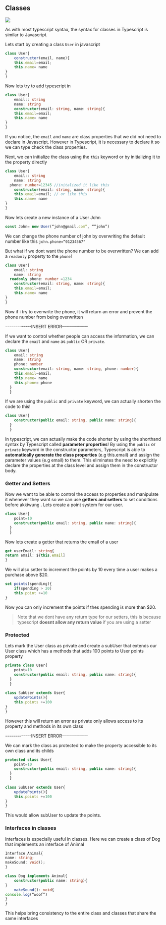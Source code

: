 ## Classes

![](https://media.giphy.com/media/KGwJdEIR9VUkqcHhT7/giphy.gif)

As with most typescript syntax, the syntax for classes in Typescript is similar to Javascript.

Lets start by creating a class `User` in javascript

```javascript
class User{
	constructor(email, name){
	this.email=email;
	this.name= name
}
}
```
Now lets try to add typescript in
```typescript 
class User{
	email:: string
	name: string
	constructor(email: string, name: string){
	this.email=email;
	this.name= name
}
}
```
If you notice, the `email` and `name` are class properties that we did not need to declare in Javascript. However in Typescript, it is necessary to declare it so we can type check the class properties.

Next, we can initialize the class using the `this` keyword or by initializing it to the property directly

```typescript 
class User{
	email:: string
	name: string
  phone: number=12345 //initalized it like this      
	constructor(email: string, name: string){
	this.email=email; // or like this
	this.name= name
}
}
```

Now lets create a new instance of a User John
```typescript
const John= new User(“john@gmail.com”, “”john”)
```
We can change the phone number of john by overwriting the default number like this
`john.phone=”01234567"`

But what if we dont want the phone number to be overwritten? We can add a `readonly` property to the `phone`!

```typescript 
class User{
	email: string
	name: string
  readonly phone: number =1234 
	constructor(email: string, name: string){
	this.email=email; 
	this.name= name
}
}
```

Now if i try to overwrite the phone, it will return an error and prevent the phone number from being overwritten

-------------INSERT ERROR-------------

If we want to control whether people can access the information, we can declare the `email` and `name` as `public` OR `private`.
```typescript 
class User{
    email: string
    name: string
    phone: number
    constructor(email: string, name: string, phone: number){
    this.email=email;
    this.name= name
    this.phone= phone
  }
  }
```
If we are using the `public` and `private` keyword, we can actually shorten the code to this!

```typescript 
class User{
    constructor(public email: string, public name: string){
  }
  }
```

In typescript, we can actually make the code shorter by using the shorthand syntax by Typescript called **parameter properties**! By using the `public` or `private` keyword in the constructor parameters, Typescript is able to **automatically generate the class properties** (e.g this.email) and assign the parameter values (e.g email) to them. This eliminates the need to explicitly declare the properties at the class level and assign them in the constructor body.

### Getter and Setters

Now we want to be able to control the access to properties and manipulate it whenever they want so we can use **getters and setters** to set conditions before akkiwung . Lets create a point system for our user. 

```typescript
class User{
    point=10
    constructor(public email: string, public name: string){
  }
  }
```

Now lets create a getter that returns the email of a user

```typescript
get userEmail: string{
return email: ${this.email]
}
```
We will also setter to increment the points by 10 every time a user makes a purchase above $20.

```typescript
set points(spending){
	if(spending > 20)
	this.point +=10
} 
```
Now you can only increment the points if thes spending is more than $20.

> Note that we dont have any return type for our setters, this is because typescript **doesnt allow any return value** if you are using a setter

### Protected 

Lets mark the User class as private and create a subUser that extends our User class which has a methods that adds 100 points to User points property

```typescript
private class User{
    point=10
    constructor(public email: string, public name: string){
  }
  }
  
class SubUser extends User{
	updatePoints(){
	this.points +=100 
}
}
```
However this will return an error as private only allows access to its property and methods in its own class

-------------INSERT ERROR-------------

We can mark the class as protected to make the property accessible to its own class and its childs 

```typescript
protected class User{
    point=10
    constructor(public email: string, public name: string){
  }
  }
  
class SubUser extends User{
	updatePoints(){
	this.points +=100 
}
}
```
This would allow subUser to update the points.

### Interfaces in classes
Interfaces is especially useful in classes. Here we can create a class of Dog that implements an interface of Animal

```typescript
Interface Animal{
name: string;
makeSound: void();
}

class Dog implements Animal{
	constructor(public name: string){
}
	makeSound(): void{
console.log(“woof”)
}
}
```

This helps bring consistency to the entire class and classes that share the same interfaces
